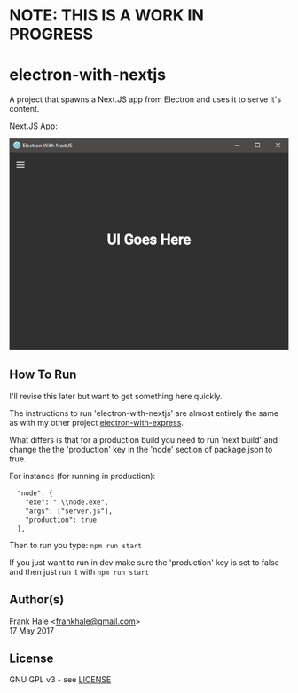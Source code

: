 # NOTE: THIS IS A WORK IN PROGRESS


# electron-with-nextjs

A project that spawns a Next.JS app from Electron and uses it to serve it's 
content.

Next.JS App:

![NextJS-App](screenshots/next-app.png)

## How To Run

I'll revise this later but want to get something here quickly. 

The instructions to run 'electron-with-nextjs' are almost entirely the same as 
with my other project [electron-with-express](https://github.com/frankhale/electron-with-express).

What differs is that for a production build you need to run 'next build' and
change the the 'production' key in the 'node' section of package.json to true.

For instance (for running in production):

```
  "node": {
    "exe": ".\\node.exe",
    "args": ["server.js"],
    "production": true
  },
```

Then to run you type: `npm run start`

If you just want to run in dev make sure the 'production' key is set to false and then just run it with `npm run start`

## Author(s)

Frank Hale &lt;frankhale@gmail.com&gt;  
17 May 2017

## License

GNU GPL v3 - see [LICENSE](LICENSE)
